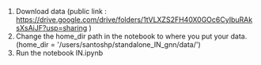 1) Download data (public link : https://drive.google.com/drive/folders/1tVLXZS2FH40X0GOc6CyIbuRAksXsAiJF?usp=sharing )
2) Change the home_dir path in the notebook to where you put your data. (home_dir = '/users/santoshp/standalone_IN_gnn/data/')
3) Run the notebook IN.ipynb
